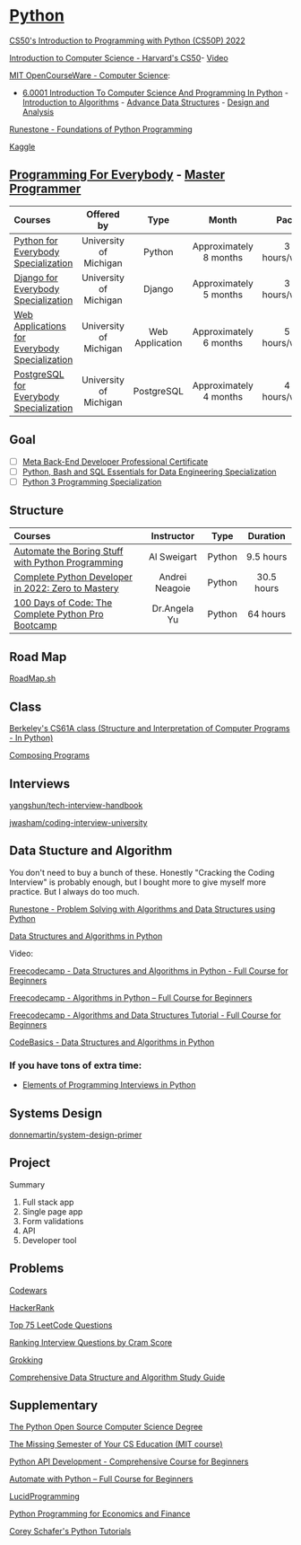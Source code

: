 # [Python](https://docs.python.org/3/)


[CS50's Introduction to Programming with Python (CS50P) 2022](https://www.youtube.com/playlist?list=PLhQjrBD2T3817j24-GogXmWqO5Q5vYy0V)

[Introduction to Computer Science - Harvard's CS50](https://www.youtube.com/watch?v=8mAITcNt710)- [Video](https://www.youtube.com/watch?v=vzGllw18DkA)

[MIT OpenCourseWare - Computer Science](https://www.youtube.com/@mitocw/playlists?view=50&sort=dd&shelf_id=5):
- [6.0001 Introduction To Computer Science And Programming In Python](https://www.youtube.com/playlist?list=PLUl4u3cNGP63WbdFxL8giv4yhgdMGaZNA) - [Introduction to Algorithms](https://www.youtube.com/playlist?list=PLUl4u3cNGP61Oq3tWYp6V_F-5jb5L2iHb) - [Advance Data Structures](https://www.youtube.com/playlist?list=PLUl4u3cNGP61hsJNdULdudlRL493b-XZf) - [Design and Analysis](https://www.youtube.com/playlist?list=PLUl4u3cNGP6317WaSNfmCvGym2ucw3oGp)

[Runestone - Foundations of Python Programming](https://runestone.academy/ns/books/published/fopp/index.html)

[Kaggle](https://www.kaggle.com/learn)


##  [Programming For Everybody](https://online.dr-chuck.com/) - [Master Programmer](https://www.youtube.com/watch?v=z3o6yEzcnLc&list=PLCQPtDKqOL2Mw2LqdGfCirOzrnJmMA9hZ&index=5&t=1413s)

Courses | Offered by | Type | Month | Pace | Video | Time |
:-- | :--: | :--: | :--: | :--: | :--: | :--: |
[Python for Everybody Specialization](https://www.coursera.org/specializations/python) | University of Michigan | Python | Approximately 8 months | 3 hours/week | [Video](https://www.youtube.com/watch?v=8DvywoWv6fI&list=PLCQPtDKqOL2Mw2LqdGfCirOzrnJmMA9hZ&index=1&t=119s) | 13:40:09 |
[Django for Everybody Specialization](https://www.coursera.org/specializations/django) | University of Michigan | Django | Approximately 5 months | 3 hours/week | [Video](https://www.youtube.com/watch?v=o0XbHvKxw7Y&list=PLCQPtDKqOL2Mw2LqdGfCirOzrnJmMA9hZ&index=3&t=2s) | 18:32:45 |
[Web Applications for Everybody Specialization](https://www.coursera.org/specializations/web-applications) | University of Michigan | Web Application | Approximately 6 months | 5 hours/week | [Video](https://www.youtube.com/watch?v=xr6uZDRTna0&list=PLCQPtDKqOL2Mw2LqdGfCirOzrnJmMA9hZ&index=4) | 14:29:41 |
[PostgreSQL for Everybody Specialization](https://www.coursera.org/specializations/postgresql-for-everybody) | University of Michigan | PostgreSQL | Approximately 4 months | 4 hours/week | [Video](https://www.youtube.com/playlist?list=PLlRFEj9H3Oj7Oj3ndXmNS1FFOUyQP-gEa) |

## Goal
- [ ] [Meta Back-End Developer Professional Certificate](https://www.coursera.org/professional-certificates/meta-back-end-developer#courses)
- [ ] [Python, Bash and SQL Essentials for Data Engineering Specialization](https://www.coursera.org/specializations/python-bash-sql-data-engineering-duke#courses)
- [ ] [Python 3 Programming Specialization](https://www.coursera.org/specializations/python-3-programming)

## Structure

Courses | Instructor | Type | Duration | 
:-- | :--: | :--: | :--: | 
[Automate the Boring Stuff with Python Programming](https://www.udemy.com/course/automate/) | Al Sweigart | Python | 9.5 hours | 
[Complete Python Developer in 2022: Zero to Mastery](https://www.udemy.com/course/complete-python-developer-zero-to-mastery/) | Andrei Neagoie | Python | 30.5 hours | 
[100 Days of Code: The Complete Python Pro Bootcamp](https://www.udemy.com/course/100-days-of-code/) | Dr.Angela Yu | Python |  64 hours |

## Road Map

[RoadMap.sh](https://roadmap.sh/)


## Class
[Berkeley's CS61A class (Structure and Interpretation of Computer Programs - In Python)](https://cs61a.org/)

[Composing Programs](https://composingprograms.com/)

## Interviews

[yangshun/tech-interview-handbook](https://github.com/yangshun/tech-interview-handbook)

[jwasham/coding-interview-university](https://github.com/jwasham/coding-interview-university)


## Data Stucture and Algorithm

You don't need to buy a bunch of these. Honestly "Cracking the Coding Interview" is probably enough, 
but I bought more to give myself more practice. But I always do too much.

[Runestone - Problem Solving with Algorithms and Data Structures using Python](https://runestone.academy/ns/books/published/pythonds/index.html)

[Data Structures and Algorithms in Python](http://xpzhang.me/teach/DS19_Fall/book.pdf)

Video:

[Freecodecamp - Data Structures and Algorithms in Python - Full Course for Beginners](https://www.youtube.com/watch?v=pkYVOmU3MgA)

[Freecodecamp - Algorithms in Python – Full Course for Beginners](https://www.youtube.com/watch?v=fW_OS3LGB9Q)

[Freecodecamp - Algorithms and Data Structures Tutorial - Full Course for Beginners](https://www.youtube.com/watch?v=8hly31xKli0)

[CodeBasics - Data Structures and Algorithms in Python](https://www.youtube.com/playlist?list=PLeo1K3hjS3uu_n_a__MI_KktGTLYopZ12)

### If you have tons of extra time:

- [Elements of Programming Interviews in Python](https://www.amazon.com/Elements-Programming-Interviews-Python-Insiders/dp/1537713949/)


## Systems Design

[donnemartin/system-design-primer](https://github.com/donnemartin/system-design-primer)

## Project

Summary
1. Full stack app 
2. Single page app 
3. Form validations
4. API
5. Developer tool

## Problems

[Codewars](https://www.codewars.com/)

[HackerRank](https://www.hackerrank.com/interview/interview-preparation-kit)

[Top 75 LeetCode Questions](https://leetcode.com/discuss/general-discussion/460599/blind-75-leetcode-questions)

[Ranking Interview Questions by Cram Score](https://jeremyaguilon.me/blog/ranking_interview_questions_by_cram_score)

[Grokking](https://www.educative.io/courses/grokking-the-coding-interview)

[Comprehensive Data Structure and Algorithm Study Guide](https://leetcode.com/discuss/general-discussion/494279/comprehensive-data-structure-and-algorithm-study-guide)


## Supplementary

[The Python Open Source Computer Science Degree](https://github.com/ForrestKnight/open-source-cs-python) 

[The Missing Semester of Your CS Education (MIT course)](https://www.reddit.com/r/learnprogramming/comments/eyagda/the_missing_semester_of_your_cs_education_mit/)

[Python API Development - Comprehensive Course for Beginners](https://www.youtube.com/watch?v=0sOvCWFmrtA)

[Automate with Python – Full Course for Beginners](https://www.youtube.com/watch?v=PXMJ6FS7llk/)

[LucidProgramming](https://www.youtube.com/@LucidProgramming/playlists)

[Python Programming for Economics and Finance](https://python-programming.quantecon.org/intro.html)

[Corey Schafer's Python Tutorials](https://www.youtube.com/playlist?list=PL-osiE80TeTt2d9bfVyTiXJA-UTHn6WwU)


